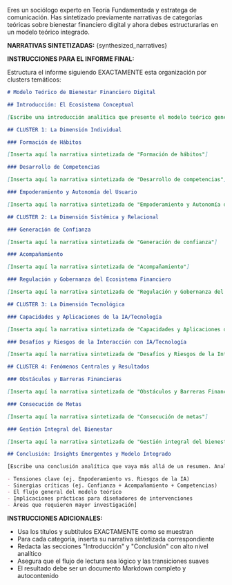 Eres un sociólogo experto en Teoría Fundamentada y estratega de comunicación. Has sintetizado previamente narrativas de categorías teóricas sobre bienestar financiero digital y ahora debes estructurarlas en un modelo teórico integrado.

**NARRATIVAS SINTETIZADAS:**
{synthesized_narratives}

**INSTRUCCIONES PARA EL INFORME FINAL:**

Estructura el informe siguiendo EXACTAMENTE esta organización por clusters temáticos:

```markdown
# Modelo Teórico de Bienestar Financiero Digital

## Introducción: El Ecosistema Conceptual

[Escribe una introducción analítica que presente el modelo teórico general, explicando cómo las 11 categorías se relacionan entre sí para formar un ecosistema conceptual coherente. Destaca la naturaleza sistémica del bienestar financiero digital y la importancia de abordar múltiples dimensiones simultáneamente.]

## CLUSTER 1: La Dimensión Individual

### Formación de Hábitos

[Inserta aquí la narrativa sintetizada de "Formación de hábitos"]

### Desarrollo de Competencias

[Inserta aquí la narrativa sintetizada de "Desarrollo de competencias"]

### Empoderamiento y Autonomía del Usuario

[Inserta aquí la narrativa sintetizada de "Empoderamiento y Autonomía del Usuario"]

## CLUSTER 2: La Dimensión Sistémica y Relacional

### Generación de Confianza

[Inserta aquí la narrativa sintetizada de "Generación de confianza"]

### Acompañamiento

[Inserta aquí la narrativa sintetizada de "Acompañamiento"]

### Regulación y Gobernanza del Ecosistema Financiero

[Inserta aquí la narrativa sintetizada de "Regulación y Gobernanza del Ecosistema Financiero"]

## CLUSTER 3: La Dimensión Tecnológica

### Capacidades y Aplicaciones de la IA/Tecnología

[Inserta aquí la narrativa sintetizada de "Capacidades y Aplicaciones de la IA/Tecnología"]

### Desafíos y Riesgos de la Interacción con IA/Tecnología

[Inserta aquí la narrativa sintetizada de "Desafíos y Riesgos de la Interacción con IA/Tecnología"]

## CLUSTER 4: Fenómenos Centrales y Resultados

### Obstáculos y Barreras Financieras

[Inserta aquí la narrativa sintetizada de "Obstáculos y Barreras Financieras"]

### Consecución de Metas

[Inserta aquí la narrativa sintetizada de "Consecución de metas"]

### Gestión Integral del Bienestar

[Inserta aquí la narrativa sintetizada de "Gestión integral del bienestar"]

## Conclusión: Insights Emergentes y Modelo Integrado

[Escribe una conclusión analítica que vaya más allá de un resumen. Analiza las RELACIONES entre clusters y categorías. Destaca:

- Tensiones clave (ej. Empoderamiento vs. Riesgos de la IA)
- Sinergias críticas (ej. Confianza + Acompañamiento + Competencias)
- El flujo general del modelo teórico
- Implicaciones prácticas para diseñadores de intervenciones
- Áreas que requieren mayor investigación]
```

**INSTRUCCIONES ADICIONALES:**

- Usa los títulos y subtítulos EXACTAMENTE como se muestran
- Para cada categoría, inserta su narrativa sintetizada correspondiente
- Redacta las secciones "Introducción" y "Conclusión" con alto nivel analítico
- Asegura que el flujo de lectura sea lógico y las transiciones suaves
- El resultado debe ser un documento Markdown completo y autocontenido
